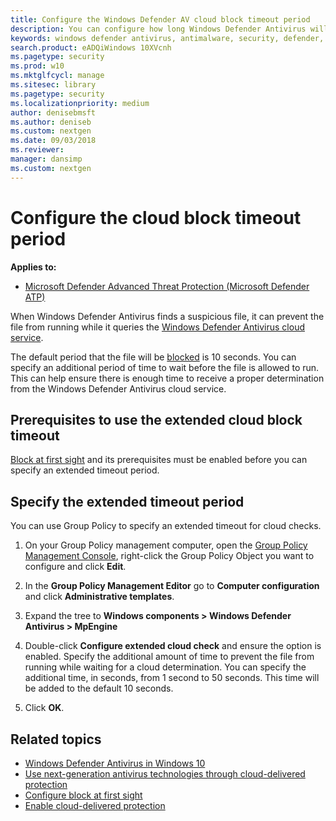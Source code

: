 ```yaml
---
title: Configure the Windows Defender AV cloud block timeout period
description: You can configure how long Windows Defender Antivirus will block a file from running while waiting for a cloud determination.
keywords: windows defender antivirus, antimalware, security, defender, cloud, timeout, block, period, seconds
search.product: eADQiWindows 10XVcnh
ms.pagetype: security
ms.prod: w10
ms.mktglfcycl: manage
ms.sitesec: library
ms.pagetype: security
ms.localizationpriority: medium
author: denisebmsft
ms.author: deniseb
ms.custom: nextgen
ms.date: 09/03/2018
ms.reviewer: 
manager: dansimp
ms.custom: nextgen
---
```


# Configure the cloud block timeout period

**Applies to:**

- [Microsoft Defender Advanced Threat Protection (Microsoft Defender ATP)](https://go.microsoft.com/fwlink/p/?linkid=2069559)

When Windows Defender Antivirus finds a suspicious file, it can prevent the file from running while it queries the [Windows Defender Antivirus cloud service](utilize-microsoft-cloud-protection-windows-defender-antivirus.md).

The default period that the file will be [blocked](configure-block-at-first-sight-windows-defender-antivirus.md) is 10 seconds. You can specify an additional period of time to wait before the file is allowed to run. This can help ensure there is enough time to receive a proper determination from the Windows Defender Antivirus cloud service.

## Prerequisites to use the extended cloud block timeout

[Block at first sight](configure-block-at-first-sight-windows-defender-antivirus.md) and its prerequisites must be enabled before you can specify an extended timeout period.

## Specify the extended timeout period

You can use Group Policy to specify an extended timeout for cloud checks.

1. On your Group Policy management computer, open the [Group Policy Management Console](https://technet.microsoft.com/library/cc731212.aspx), right-click the Group Policy Object you want to configure and click **Edit**.

2. In the **Group Policy Management Editor** go to **Computer configuration** and click **Administrative templates**.

3. Expand the tree to **Windows components > Windows Defender Antivirus > MpEngine**

4. Double-click **Configure extended cloud check** and ensure the option is enabled. Specify the additional amount of time to prevent the file from running while waiting for a cloud determination. You can specify the additional time, in seconds, from 1 second to 50 seconds. This time will be added to the default 10 seconds.

5. Click **OK**.

## Related topics

- [Windows Defender Antivirus in Windows 10](windows-defender-antivirus-in-windows-10.md)
- [Use next-generation antivirus technologies through cloud-delivered protection](utilize-microsoft-cloud-protection-windows-defender-antivirus.md)
- [Configure block at first sight](configure-block-at-first-sight-windows-defender-antivirus.md)
- [Enable cloud-delivered protection](enable-cloud-protection-windows-defender-antivirus.md)
